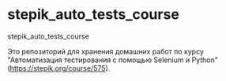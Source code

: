 # stepik_auto_tests_course
stepik_auto_tests_course

Это репозиторий для хранения домашних работ по курсу "Автоматизация тестирования с помощью Selenium и Python" (https://stepik.org/course/575).